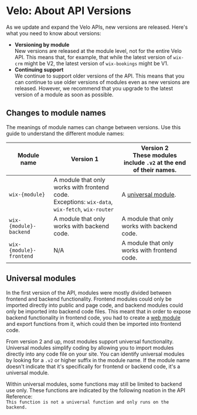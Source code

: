 # Velo: About API Versions

As we update and expand the Velo APIs, new versions are released. Here's what you need to know about versions:

* **Versioning by module**  
  New versions are released at the module level, not for the entire Velo API. This means that, for example, that while the latest version of `wix-crm` might be V2, the latest version of `wix-bookings` might be V1.
* **Continuing support**  
  We continue to support older versions of the API. This means that you can continue to use older versions of modules even as new versions are released. However, we recommend that you upgrade to the latest version of a module as soon as possible.

## Changes to module names 

The meanings of module names can change between versions. Use this guide to understand the different module names:

| Module name | Version 1| Version 2 <br/>These modules include `.v2` at the end of their names.|
| ----------- | --------- | --------- |
| `wix-{module}`| A module that only works with frontend code. <br/> Exceptions: `wix-data`, `wix-fetch`, `wix-router` | A [universal module](#universal-modules). |
| `wix-{module}-backend`| A module that only works with backend code. | A module that only works with backend code. |
| `wix-{module}-frontend`| N/A | A module that only works with frontend code. |

## Universal modules 

In the first version of the API, modules were mostly divided between frontend and backend functionality. Frontend modules could only be imported directly into public and page code, and backend modules could only be imported into backend code files. This meant that in order to expose backend functionality in frontend code, you had to create a [web module]() and export functions from it, which could then be imported into frontend code.

From version 2 and up, most modules support universal functionality. Universal modules simplify coding by allowing you to import modules directly into any code file on your site. You can identify universal modules by looking for a `.v2` or higher suffix in the module name. If the module name doesn't indicate that it's specifically for frontend or backend code, it's a universal module.

Within universal modules, some functions may still be limited to backend use only. These functions are indicated by the following noation in the API Reference:  
`
This function is not a universal function and only runs on the backend.
`

